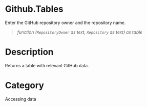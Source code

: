 # Github.Tables
Enter the GitHub repository owner and the repository name.
> _function (<code>RepositoryOwner</code> as text, <code>Repository</code> as text) as table_

# Description 
Returns a table with relevant GitHub data.
# Category 
Accessing data
